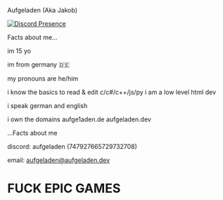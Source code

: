Aufgeladen (Aka Jakob)

[![Discord Presence](https://lanyard.cnrad.dev/api/747927665729732708)](https://discord.com/users/747927665729732708)

Facts about me...

im 15 yo

im from germany 🇩🇪

my pronouns are he/him

i know the basics to read & edit c/c#/c++/js/py
i am a low level html dev

i speak german and english

i own the domains
aufge1aden.de
aufgeladen.dev

...Facts about me


discord: aufgeladen (747927665729732708)

email: aufgeladen@aufgeladen.dev

# FUCK EPIC GAMES
